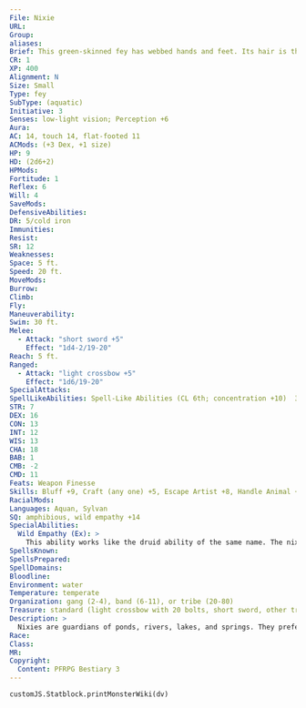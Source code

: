 ```yaml
---
File: Nixie
URL: 
Group: 
aliases: 
Brief: This green-skinned fey has webbed hands and feet. Its hair is the color of seaweed, and is decorated with shells.
CR: 1
XP: 400
Alignment: N
Size: Small
Type: fey
SubType: (aquatic)
Initiative: 3
Senses: low-light vision; Perception +6
Aura: 
AC: 14, touch 14, flat-footed 11
ACMods: (+3 Dex, +1 size)
HP: 9
HD: (2d6+2)
HPMods: 
Fortitude: 1
Reflex: 6
Will: 4
SaveMods: 
DefensiveAbilities: 
DR: 5/cold iron
Immunities: 
Resist: 
SR: 12
Weaknesses: 
Space: 5 ft.
Speed: 20 ft.
MoveMods: 
Burrow: 
Climb: 
Fly: 
Maneuverability: 
Swim: 30 ft.
Melee: 
  - Attack: "short sword +5"
    Effect: "1d4-2/19-20"
Reach: 5 ft.
Ranged: 
  - Attack: "light crossbow +5"
    Effect: "1d6/19-20"
SpecialAttacks: 
SpellLikeAbilities: Spell-Like Abilities (CL 6th; concentration +10)  3/day-charm person (DC 15)  1/day-water breathing (CL 12th)
STR: 7
DEX: 16
CON: 13
INT: 12
WIS: 13
CHA: 18
BAB: 1
CMB: -2
CMD: 11
Feats: Weapon Finesse
Skills: Bluff +9, Craft (any one) +5, Escape Artist +8, Handle Animal +6, Perception +6, Perform (sing) +8, Sense Motive +5, Stealth +12, Swim +10
RacialMods: 
Languages: Aquan, Sylvan
SQ: amphibious, wild empathy +14
SpecialAbilities:
  Wild Empathy (Ex): >
    This ability works like the druid ability of the same name. The nixie's total includes a +8 racial bonus on wild empathy checks.
SpellsKnown: 
SpellsPrepared: 
SpellDomains: 
Bloodline: 
Environment: water
Temperature: temperate
Organization: gang (2-4), band (6-11), or tribe (20-80)
Treasure: standard (light crossbow with 20 bolts, short sword, other treasure)
Description: >
  Nixies are guardians of ponds, rivers, lakes, and springs. They prefer dwelling in idyllic places, which they protect from the depredations of predators and careless humanoids. While this often involves confusing enemies and driving foes away, nixies are not afraid of spilling blood to protect their homes-though they prefer not to resort to such means unless completely necessary. Nixies are 4 feet tall and rarely weigh more than 45 pounds.  Nixies avoid combat if possible, using charm person to lead humanoids away from their lairs. They sometimes use this ability  to enslave people to act as protectors or help with a task that is simply too big for them to deal with. They cast water breathing on charmed creatures helping with tasks below the surface. Nixies are reclusive and prefer to keep their presence hidden. They make lairs underwater, forming small communities if their numbers are great enough. Legends speak of a secret nixie kingdom at the bottom of a great lake, but no one has yet confirmed its location.  BOG NIXIES  In some lands, nixies are evil creatures who lead folk to drown in their waters, either by captivating their targets with song or by assuming the form of an animal or humanoid and tricking a hunter or explorer into dangerous waters. These evil nixies prefer dwelling in festering swamps or blighted fens, and are typically known as bog nixies. The fact that a bog nixie can grant minor wishes, ironically, only increases their opportunities for evil, as brave or foolish explorers deliberately seek them out.  A bog nixie is a neutral evil nixie with the advanced creature template who has the following additional powers. A bog nixie's CR is +2 higher than a normal nixie's.  Captivating Song (Su): This works like the harpy ability of the same name. The save DC is Charisma-based.  Change Shape (Su): This works as polymorph, and allows the bog nixie to assume the form of any Small or Medium aquatic animal or humanoid.  Minor Wish (Sp): Once per day, a bog nixie can create a magical effect in exchange for a gift or service from a humanoid. The power of this "wish" is no greater than what can be done with a 3rd-level spell.
Race: 
Class: 
MR: 
Copyright:
  Content: PFRPG Bestiary 3
---
```

```dataviewjs
customJS.Statblock.printMonsterWiki(dv)
```
